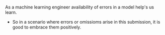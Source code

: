 As a machine learning engineer availability of errors in a model help's us learn.
- So in a scenario where errors or omissioms arise in this submission, it is good to embrace them positively.
